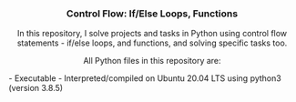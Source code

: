 <h3 align="center">Control Flow: If/Else Loops, Functions</h3>
<p align="center">In this repository, I solve projects and tasks in Python using control flow statements - if/else loops, and functions, and solving specific tasks too.</p>
<p align="center">All Python files in this repository are:</p>
- Executable
- Interpreted/compiled on Ubuntu 20.04 LTS using python3 (version 3.8.5)
